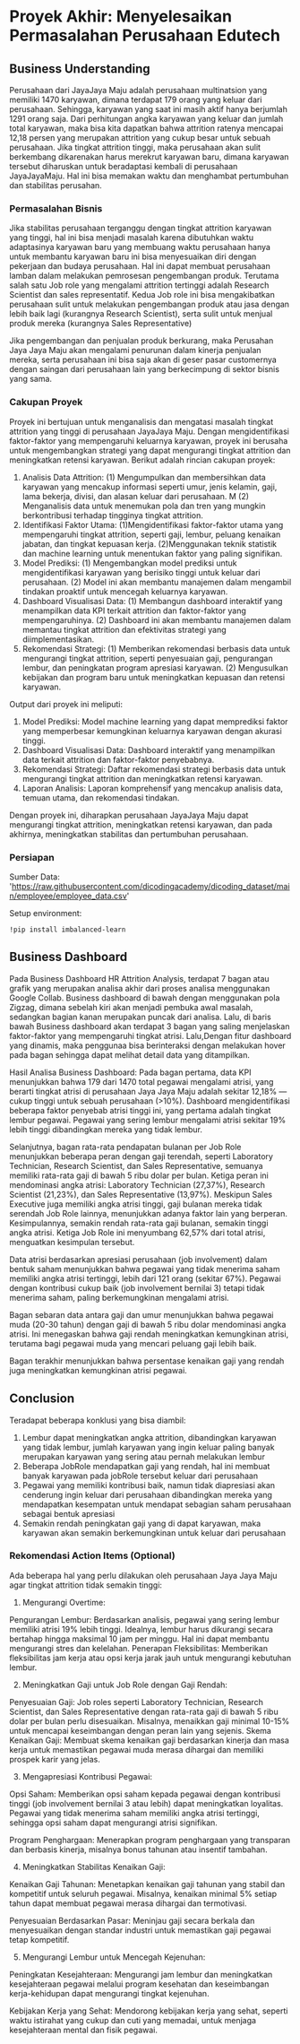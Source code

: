 # Proyek Akhir: Menyelesaikan Permasalahan Perusahaan Edutech

## Business Understanding

Perusahaan dari JayaJaya Maju adalah perusahaan multinatsion yang memiliki 1470 karyawan, dimana terdapat 179 orang yang keluar dari perusahaan. Sehingga, karyawan yang saat ini masih aktif hanya berjumlah 1291 orang saja. Dari perhitungan angka karyawan yang keluar dan jumlah total karyawan, maka bisa kita dapatkan bahwa attrition ratenya mencapai 12,18 persen yang merupakan attrition yang cukup besar untuk sebuah perusahaan. Jika tingkat attrition tinggi, maka perusahaan akan sulit berkembang dikarenakan harus merekrut karyawan baru, dimana karyawan tersebut diharuskan untuk beradaptasi kembali di perusahaan JayaJayaMaju. Hal ini bisa memakan waktu dan menghambat pertumbuhan dan stabilitas perusahan.

### Permasalahan Bisnis

Jika stabilitas perusahaan terganggu dengan tingkat attrition karyawan yang tinggi, hal ini bisa menjadi masalah karena dibutuhkan waktu adaptasinya karyawan baru yang membuang waktu perusahaan hanya untuk membantu karyawan baru ini bisa menyesuaikan diri dengan pekerjaan dan budaya perusahaan. Hal ini dapat membuat perusahaan lamban dalam melakukan pemrosesan pengembangan produk. Terutama salah satu Job role yang mengalami attrition tertinggi adalah Research Scientist dan sales representatif. Kedua Job role ini bisa mengakibatkan perusahaan sulit untuk melakukan pengembangan produk atau jasa dengan lebih baik lagi (kurangnya Research Scientist), serta sulit untuk menjual produk mereka (kurangnya Sales Representative)

Jika pengembangan dan penjualan produk berkurang, maka Perusahan Jaya Jaya Maju akan mengalami penurunan dalam kinerja penjualan mereka, serta perusahaan ini bisa saja akan di geser pasar customernya dengan saingan dari perusahaan lain yang berkecimpung di sektor bisnis yang sama. 

### Cakupan Proyek
Proyek ini bertujuan untuk menganalisis dan mengatasi masalah tingkat attrition yang tinggi di perusahaan JayaJaya Maju. Dengan mengidentifikasi faktor-faktor yang mempengaruhi keluarnya karyawan, proyek ini berusaha untuk mengembangkan strategi yang dapat mengurangi tingkat attrition dan meningkatkan retensi karyawan. Berikut adalah rincian cakupan proyek:

1. Analisis Data Attrition:
(1) Mengumpulkan dan membersihkan data karyawan yang mencakup informasi seperti umur, jenis kelamin, gaji, lama bekerja, divisi, dan alasan keluar dari perusahaan. M
(2) Menganalisis data untuk menemukan pola dan tren yang mungkin berkontribusi terhadap tingginya tingkat attrition.
2. Identifikasi Faktor Utama:
(1)Mengidentifikasi faktor-faktor utama yang mempengaruhi tingkat attrition, seperti gaji, lembur, peluang kenaikan jabatan, dan tingkat kepuasan kerja.
(2)Menggunakan teknik statistik dan machine learning untuk menentukan faktor yang paling signifikan.
3. Model Prediksi:
(1) Mengembangkan model prediksi untuk mengidentifikasi karyawan yang berisiko tinggi untuk keluar dari perusahaan.
(2) Model ini akan membantu manajemen dalam mengambil tindakan proaktif untuk mencegah keluarnya karyawan.
4. Dashboard Visualisasi Data:
(1) Membangun dashboard interaktif yang menampilkan data KPI terkait attrition dan faktor-faktor yang mempengaruhinya.
(2) Dashboard ini akan membantu manajemen dalam memantau tingkat attrition dan efektivitas strategi yang diimplementasikan.
5. Rekomendasi Strategi:
(1) Memberikan rekomendasi berbasis data untuk mengurangi tingkat attrition, seperti penyesuaian gaji, pengurangan lembur, dan peningkatan program apresiasi karyawan.
(2) Mengusulkan kebijakan dan program baru untuk meningkatkan kepuasan dan retensi karyawan.

Output dari proyek ini meliputi:

1. Model Prediksi: Model machine learning yang dapat memprediksi faktor yang memperbesar kemungkinan keluarnya karyawan dengan akurasi tinggi.
2. Dashboard Visualisasi Data: Dashboard interaktif yang menampilkan data terkait attrition dan faktor-faktor penyebabnya.
3. Rekomendasi Strategi: Daftar rekomendasi strategi berbasis data untuk mengurangi tingkat attrition dan meningkatkan retensi karyawan.
4. Laporan Analisis: Laporan komprehensif yang mencakup analisis data, temuan utama, dan rekomendasi tindakan.

Dengan proyek ini, diharapkan perusahaan JayaJaya Maju dapat mengurangi tingkat attrition, meningkatkan retensi karyawan, dan pada akhirnya, meningkatkan stabilitas dan pertumbuhan perusahaan.

### Persiapan
Sumber Data: 'https://raw.githubusercontent.com/dicodingacademy/dicoding_dataset/main/employee/employee_data.csv'

Setup environment:
```
!pip install imbalanced-learn
```

## Business Dashboard

Pada Business Dashboard HR Attrition Analysis, terdapat 7 bagan atau grafik yang merupakan analisa akhir dari proses analisa menggunakan Google Collab. Business dashboard di bawah dengan menggunakan pola Zigzag, dimana sebelah kiri akan menjadi pembuka awal masalah, sedangkan bagian kanan merupakan puncak dari analisa. Lalu, di baris bawah Business dashboard akan terdapat 3 bagan yang saling menjelaskan faktor-faktor yang mempengaruhi tingkat atrisi. Lalu,Dengan fitur dashboard yang dinamis, maka penggunaa bisa berinteraksi dengan melakukan hover pada bagan sehingga dapat melihat detail data yang ditampilkan. 

Hasil Analisa Business Dashboard:
Pada bagan pertama, data KPI menunjukkan bahwa 179 dari 1470 total pegawai mengalami atrisi, yang berarti tingkat atrisi di perusahaan Jaya Jaya Maju adalah sekitar 12,18% — cukup tinggi untuk sebuah perusahaan (>10%). Dashboard mengidentifikasi beberapa faktor penyebab atrisi tinggi ini, yang pertama adalah tingkat lembur pegawai. Pegawai yang sering lembur mengalami atrisi sekitar 19% lebih tinggi dibandingkan mereka yang tidak lembur.

Selanjutnya, bagan rata-rata pendapatan bulanan per Job Role menunjukkan beberapa peran dengan gaji terendah, seperti Laboratory Technician, Research Scientist, dan Sales Representative, semuanya memiliki rata-rata gaji di bawah 5 ribu dolar per bulan. Ketiga peran ini mendominasi angka atrisi: Laboratory Technician (27,37%), Research Scientist (21,23%), dan Sales Representative (13,97%). Meskipun Sales Executive juga memiliki angka atrisi tinggi, gaji bulanan mereka tidak serendah Job Role lainnya, menunjukkan adanya faktor lain yang berperan. Kesimpulannya, semakin rendah rata-rata gaji bulanan, semakin tinggi angka atrisi. Ketiga Job Role ini menyumbang 62,57% dari total atrisi, menguatkan kesimpulan tersebut.

Data atrisi berdasarkan apresiasi perusahaan (job involvement) dalam bentuk saham menunjukkan bahwa pegawai yang tidak menerima saham memiliki angka atrisi tertinggi, lebih dari 121 orang (sekitar 67%). Pegawai dengan kontribusi cukup baik (job involvement bernilai 3) tetapi tidak menerima saham, paling berkemungkinan mengalami atrisi.

Bagan sebaran data antara gaji dan umur menunjukkan bahwa pegawai muda (20-30 tahun) dengan gaji di bawah 5 ribu dolar mendominasi angka atrisi. Ini menegaskan bahwa gaji rendah meningkatkan kemungkinan atrisi, terutama bagi pegawai muda yang mencari peluang gaji lebih baik.

Bagan terakhir menunjukkan bahwa persentase kenaikan gaji yang rendah juga meningkatkan kemungkinan atrisi pegawai.
## Conclusion
Teradapat beberapa konklusi yang bisa diambil:
1. Lembur dapat meningkatkan angka attrition, dibandingkan karyawan yang tidak lembur, jumlah karyawan yang ingin keluar paling banyak merupakan karyawan yang sering atau pernah melakukan lembur
2. Beberapa JobRole mendapatkan gaji yang rendah, hal ini membuat banyak karyawan pada jobRole tersebut keluar dari perusahaan
3. Pegawai yang memiliki kontribusi baik, namun tidak diapresiasi akan cenderung ingin keluar dari perusahaan dibandingkan mereka yang mendapatkan kesempatan untuk mendapat sebagian saham perusahaan sebagai bentuk apresiasi
4. Semakin rendah peningkatan gaji yang di dapat karyawan, maka karyawan akan semakin berkemungkinan untuk keluar dari perusahaan 


### Rekomendasi Action Items (Optional)

Ada beberapa hal yang perlu dilakukan oleh perusahaan Jaya Jaya Maju agar tingkat attrition tidak semakin tinggi:
1. Mengurangi Overtime:

Pengurangan Lembur: Berdasarkan analisis, pegawai yang sering lembur memiliki atrisi 19% lebih tinggi. Idealnya, lembur harus dikurangi secara bertahap hingga maksimal 10 jam per minggu. Hal ini dapat membantu mengurangi stres dan kelelahan.
Penerapan Fleksibilitas: Memberikan fleksibilitas jam kerja atau opsi kerja jarak jauh untuk mengurangi kebutuhan lembur.

2. Meningkatkan Gaji untuk Job Role dengan Gaji Rendah:

Penyesuaian Gaji: Job roles seperti Laboratory Technician, Research Scientist, dan Sales Representative dengan rata-rata gaji di bawah 5 ribu dolar per bulan perlu disesuaikan. Misalnya, menaikkan gaji minimal 10-15% untuk mencapai keseimbangan dengan peran lain yang sejenis.
Skema Kenaikan Gaji: Membuat skema kenaikan gaji berdasarkan kinerja dan masa kerja untuk memastikan pegawai muda merasa dihargai dan memiliki prospek karir yang jelas.

3. Mengapresiasi Kontribusi Pegawai:

Opsi Saham: Memberikan opsi saham kepada pegawai dengan kontribusi tinggi (job involvement bernilai 3 atau lebih) dapat meningkatkan loyalitas. Pegawai yang tidak menerima saham memiliki angka atrisi tertinggi, sehingga opsi saham dapat mengurangi atrisi signifikan.

Program Penghargaan: Menerapkan program penghargaan yang transparan dan berbasis kinerja, misalnya bonus tahunan atau insentif tambahan.

4. Meningkatkan Stabilitas Kenaikan Gaji:

Kenaikan Gaji Tahunan: Menetapkan kenaikan gaji tahunan yang stabil dan kompetitif untuk seluruh pegawai. Misalnya, kenaikan minimal 5% setiap tahun dapat membuat pegawai merasa dihargai dan termotivasi.

Penyesuaian Berdasarkan Pasar: Meninjau gaji secara berkala dan menyesuaikan dengan standar industri untuk memastikan gaji pegawai tetap kompetitif.

5. Mengurangi Lembur untuk Mencegah Kejenuhan:

Peningkatan Kesejahteraan: Mengurangi jam lembur dan meningkatkan kesejahteraan pegawai melalui program kesehatan dan keseimbangan kerja-kehidupan dapat mengurangi tingkat kejenuhan.

Kebijakan Kerja yang Sehat: Mendorong kebijakan kerja yang sehat, seperti waktu istirahat yang cukup dan cuti yang memadai, untuk menjaga kesejahteraan mental dan fisik pegawai.

